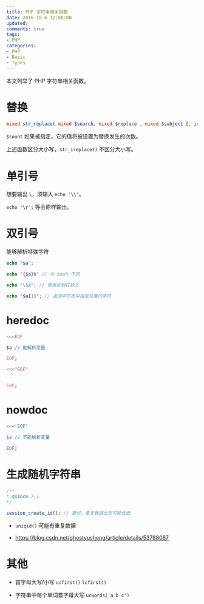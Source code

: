 ```yaml
---
title: PHP 字符串相关函数
date: 2016-10-6 12:00:00
updated:
comments: true
tags:
- PHP
categories:
- PHP
- Basic
- Types
---
```


本文列举了 PHP 字符串相关函数。

<!--more-->

# 替换

```php
mixed str_replace( mixed $search, mixed $replace , mixed $subject [, int &$count]);
```

`$count` 如果被指定，它的值将被设置为替换发生的次数。

上述函数区分大小写，`str_ireplace()` 不区分大小写。

# 单引号

想要输出 `\`，须输入 `echo '\\'`。

`echo '\r';` 等会原样输出。

# 双引号

能够解析特殊字符

```php
echo "$a";

echo "{$a}b" // 与 bash 不同

echo "\$a"; // 使用反斜杠转义

echo "$a[1]"; // 返回字符串中指定位置的字符
```

# heredoc

```php
<<<EOF

$a // 能解析变量

EOF;

<<<"EOF"


EOF;
```

# nowdoc

```php
<<<'EOF'

$a // 不能解析变量

EOF;
```

# 生成随机字符串

```php
/**
* @since 7.1
*/

session_create_id(); // 更好，重复数据出现可能性低
```

* `uniqid()` 可能有重复数据

* https://blog.csdn.net/ghostyusheng/article/details/53788087

# 其他

* 首字母大写/小写 `ucfirst()` `lcfirst()`

* 字符串中每个单词首字母大写 `ucwords('a b c')`
